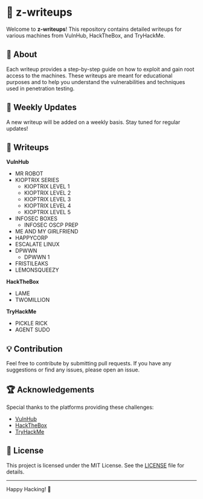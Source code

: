# 📜 z-writeups

Welcome to **z-writeups**! This repository contains detailed writeups for various machines from VulnHub, HackTheBox, and TryHackMe.

## 🚀 About

Each writeup provides a step-by-step guide on how to exploit and gain root access to the machines. These writeups are meant for educational purposes and to help you understand the vulnerabilities and techniques used in penetration testing.

## 📅 Weekly Updates

A new writeup will be added on a weekly basis. Stay tuned for regular updates!

## 📂 Writeups

**VulnHub**
- MR ROBOT
- KIOPTRIX SERIES
    - KIOPTRIX LEVEL 1
    - KIOPTRIX LEVEL 2
    - KIOPTRIX LEVEL 3
    - KIOPTRIX LEVEL 4
    - KIOPTRIX LEVEL 5
- INFOSEC BOXES
    - INFOSEC OSCP PREP
- ME AND MY GIRLFRIEND
- HAPPYCORP
- ESCALATE LINUX
- DPWWN
	- DPWWN 1
- FRISTILEAKS
- LEMONSQUEEZY

**HackTheBox**
- LAME
- TWOMILLION

**TryHackMe**
- PICKLE RICK
- AGENT SUDO

## 💡 Contribution

Feel free to contribute by submitting pull requests. If you have any suggestions or find any issues, please open an issue.

## 🏆 Acknowledgements

Special thanks to the platforms providing these challenges:

- [VulnHub](https://www.vulnhub.com/)
- [HackTheBox](https://www.hackthebox.eu/)
- [TryHackMe](https://tryhackme.com/)

## 📄 License

This project is licensed under the MIT License. See the [LICENSE](LICENSE) file for details.

---

Happy Hacking! 🎉

